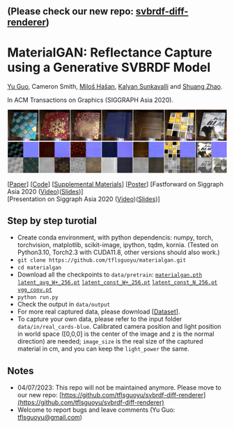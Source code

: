## (Please check our new repo: [svbrdf-diff-renderer](https://github.com/tflsguoyu/svbrdf-diff-renderer))

# MaterialGAN: Reflectance Capture using a Generative SVBRDF Model

[Yu Guo](https://tflsguoyu.github.io/), Cameron Smith, [Miloš Hašan](http://miloshasan.net/), [Kalyan Sunkavalli](http://www.kalyans.org/) and [Shuang Zhao](https://shuangz.com/). 

In ACM Transactions on Graphics (SIGGRAPH Asia 2020).

<img src="https://github.com/tflsguoyu/materialgan_suppl/blob/master/github/teaser.jpg" width="1000px">

[[Paper](https://github.com/tflsguoyu/materialgan_paper/blob/master/materialgan.pdf)]
[[Code](https://github.com/tflsguoyu/svbrdf-diff-renderer)]
[[Supplemental Materials](https://tflsguoyu.github.io/materialgan_suppl/)]
[[Poster](https://github.com/tflsguoyu/materialgan_poster/blob/master/materialgan_poster.pdf)]
[Fastforward on Siggraph Asia 2020 ([Video](https://youtu.be/fD6CTb1DlbE))([Slides](https://www.dropbox.com/s/qi594y27dqa7irf/materialgan_ff.pptx?dl=0))] \
[Presentation on Siggraph Asia 2020 ([Video](https://youtu.be/CrAoVsJf0Zw))([Slides](https://www.dropbox.com/s/zj2mhrminoamrdg/materialgan_main.pptx?dl=0))]

## Step by step turotial
- Create conda environment, with python dependencis: numpy, torch, torchvision, matplotlib, scikit-image, ipython, tqdm, kornia. (Tested on Python3.10, Torch2.3 with CUDA11.8, other versions should also work.)
- `git clone https://github.com/tflsguoyu/materialgan.git`
- `cd materialgan`
- Download all the checkpoints to `data/pretrain`: 
[`materialgan.pth`](https://www.dropbox.com/scl/fi/z41e6tedyh7m57vatse7p/materialgan.pth?rlkey=ykovb3owafmz6icvss13sdddl&dl=0)
[`latent_avg_W+_256.pt`](https://www.dropbox.com/scl/fi/nf4kfoiqx6h7baxpbfu01/latent_avg_W-_256.pt?rlkey=ot0yfkbgq47vt45huh65mgwit&st=724ubgqp&dl=0)
[`latent_const_W+_256.pt`](https://www.dropbox.com/scl/fi/mdh8boshpfc6lwktrfh4i/latent_const_W-_256.pt?rlkey=gy55tp5h6c91icxhdzzbf5sss&st=hzxk2580&dl=0)
[`latent_const_N_256.pt`](https://www.dropbox.com/scl/fi/320aov4ahc4wkhaq8mpve/latent_const_N_256.pt?rlkey=ckydqxdpyvzy7kns2h0geuh4e&st=d7ytmxz5&dl=0)
[`vgg_conv.pt`](https://www.dropbox.com/scl/fi/hp8bxxyejkw7d9a9gxxhc/vgg_conv.pt?rlkey=pbdqgh8huhdpnihwgdhn2a08v&st=r14omjo7&dl=0)
- `python run.py`
- Check the output in `data/output`
- For more real captured data, please download [[Dataset](https://drive.google.com/file/d/1L8uaul7kFE6GXD1V4jMM62JjWD9jFNtW/view?usp=sharing)].
- To capture your own data, please refer to the input folder `data/in/real_cards-blue`. Calibrated camera position and light position in world space ([0,0,0] is the center of the image and z is the normal direction) are needed; `image_size` is the real size of the captured material in cm, and you can keep the `light_power` the same.

## Notes 
- 04/07/2023: This repo will not be maintained anymore. Please move to our new repo: [https://github.com/tflsguoyu/svbrdf-diff-renderer](https://github.com/tflsguoyu/svbrdf-diff-renderer)
- Welcome to report bugs and leave comments (Yu Guo: tflsguoyu@gmail.com)
